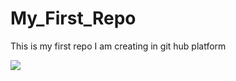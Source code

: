 # My_First_Repo
This is my first repo I am creating in git hub platform



<img src= "https://www.google.com/imgres?q=nature%20photos&imgurl=https%3A%2F%2Fmedia.istockphoto.com%2Fid%2F1403500817%2Fphoto%2Fthe-craggies-in-the-blue-ridge-mountains.jpg%3Fs%3D612x612%26w%3D0%26k%3D20%26c%3DN-pGA8OClRVDzRfj_9AqANnOaDS3devZWwrQNwZuDSk%3D&imgrefurl=https%3A%2F%2Fwww.istockphoto.com%2Fphotos%2Fbeautiful-nature&docid=LjGQX88n74afzM&tbnid=_UMQUzwhiVxZbM&vet=12ahUKEwiSt6X0h5KPAxUpr1YBHdiwEwgQM3oECGkQAA..i&w=612&h=408&hcb=2&ved=2ahUKEwiSt6X0h5KPAxUpr1YBHdiwEwgQM3oECGkQAA">

